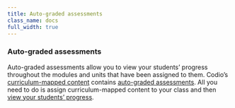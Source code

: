 ```yaml
---
title: Auto-graded assessments
class_name: docs
full_width: true
---
```


### Auto-graded assessments
Auto-graded assessments allow you to view your students’ progress throughout the modules and units that have been assigned to them. Codio’s [curriculum-mapped content](/docs/account/content/courses/recommended) contains [auto-graded assessments](/docs/account/content/authoring/create/assessments). All you need to do is assign curriculum-mapped content to your class and then [view your students’ progress](/docs/teacher/assess/progress).

